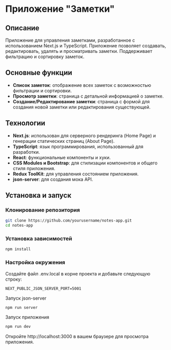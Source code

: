 # Приложение "Заметки"

## Описание
Приложение для управления заметками, разработанное с использованием Next.js и TypeScript. Приложение позволяет создавать, редактировать, удалять и просматривать заметки. Поддерживает фильтрацию и сортировку заметок.

## Основные функции
- **Список заметок**: отображение всех заметок с возможностью фильтрации и сортировки.
- **Просмотр заметки**: страница с детальной информацией о заметке.
- **Создание/Редактирование заметки**: страница с формой для создания новой заметки или редактирования существующей.

## Технологии
- **Next.js**: использован для серверного рендеринга (Home Page) и генерации статических страниц (About Page).
- **TypeScript**: язык программирования, использованный для разработки.
- **React**: функциональные компоненты и хуки.
- **CSS Modules и Bootstrap**: для стилизации компонентов и общего стиля приложения.
- **Redux ToolKit**: для управления состоянием приложения.
- **json-server**: для создания мока API.

## Установка и запуск

### Клонирование репозитория
```bash
git clone https://github.com/yourusername/notes-app.git
cd notes-app
```
### Установка зависимостей
```bash
npm install
```
### Настройка окружения
Создайте файл .env.local в корне проекта и добавьте следующую строку:
```
NEXT_PUBLIC_JSON_SERVER_PORT=5001
```
Запуск json-server
```bash
npm run server
```
Запуск приложения
```bash
npm run dev
```
Откройте http://localhost:3000 в вашем браузере для просмотра приложения.
